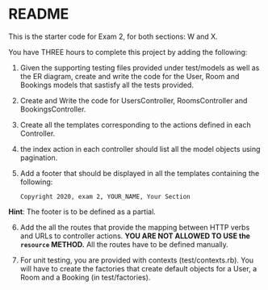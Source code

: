 # README

This is the starter code for Exam 2, for both sections: W and X.

You have THREE hours to complete this project by adding the following:


1. Given the supporting testing files provided under test/models as well as the ER diagram, create and write the code for the User, Room and Bookings models that sastisfy all the tests provided.
2. Create and Write the code for UsersController, RoomsController and BookingsController.
3. Create all the templates corresponding to the actions defined in each Controller.
4. the index action in each controller should list all the model objects using pagination. 

5. Add a footer that should be displayed in all the templates containing the following:

	`Copyright 2020, exam 2, YOUR_NAME, Your Section`

**Hint**: The footer is to be defined as a partial.

6. Add the all the routes that provide the mapping between HTTP verbs and URLs to controller actions. **YOU ARE NOT ALLOWED TO USE the `resource` METHOD.** All the routes have to be defined manually.

7. For unit testing, you are provided with contexts (test/contexts.rb). You will have to create the factories that create default objects for a User, a Room and a Booking (in test/factories).
